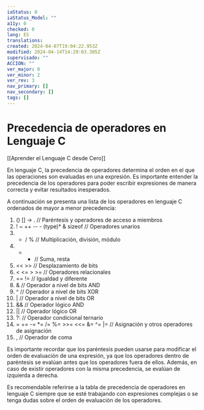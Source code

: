 ```yaml
---
iaStatus: 0
iaStatus_Model: ""
a11y: 0
checked: 0
lang: ES
translations: 
created: 2024-04-07T19:04:22.953Z
modified: 2024-04-14T14:29:03.305Z
supervisado: ""
ACCION: ""
ver_major: 0
ver_minor: 2
ver_rev: 3
nav_primary: []
nav_secondary: []
tags: []
---
```

# Precedencia de operadores en Lenguaje C

[[Aprender el Lenguaje C desde Cero]]

En lenguaje C, la precedencia de operadores determina el orden en el que las operaciones son evaluadas en una expresión. Es importante entender la precedencia de los operadores para poder escribir expresiones de manera correcta y evitar resultados inesperados.

A continuación se presenta una lista de los operadores en lenguaje C ordenados de mayor a menor precedencia:

1. () [] -> . 	// Paréntesis y operadores de acceso a miembros
2. ! ~ ++ -- - (type)* & sizeof // Operadores unarios
3. * / % 	// Multiplicación, división, módulo
4. + - 	// Suma, resta
5. << >> 	// Desplazamiento de bits
6. < <= > >= 	// Operadores relacionales
7. == != 	// Igualdad y diferente
8. & 	// Operador a nivel de bits AND
9. ^ 	// Operador a nivel de bits XOR
10. | 	// Operador a nivel de bits OR
11. && 	// Operador lógico AND
12. || 	// Operador lógico OR
13. ?: 	// Operador condicional ternario
14. = += -= *= /= %= >>= <<= &= ^= |= 	// Asignación y otros operadores de asignación
15. , 	// Operador de coma

Es importante recordar que los paréntesis pueden usarse para modificar el orden de evaluación de una expresión, ya que los operadores dentro de paréntesis se evalúan antes que los operadores fuera de ellos. Además, en caso de existir operadores con la misma precedencia, se evalúan de izquierda a derecha.

Es recomendable referirse a la tabla de precedencia de operadores en lenguaje C siempre que se esté trabajando con expresiones complejas o se tenga dudas sobre el orden de evaluación de los operadores.
